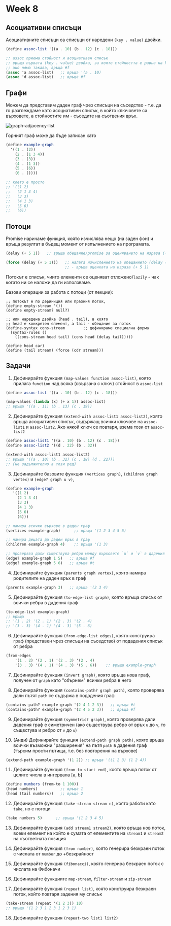 # Week 8

## Асоциативни списъци

Асоциативните списъци са списъци от наредени `(key . value)` двойки.

```scheme
(define assoc-list '((a . 10) (b . 12) (c . 18)))

;; аssoc приема стойност и асоциативен списък
;; връща първата (key . value) двойка, за която стойността е равна на key
;; ако няма такава, връща #f
(assoc 'a assoc-list)   ;; връща '(a . 10)
(assoc 'd assoc-list)   ;; връща #f
```

## Графи

Можем да представим даден граф чрез списъци на съседство - т.е. да го разглеждаме като асоциативен списък, в който ключовете са върховете, а стойностите им - съседите на съотвения връх.

![graph-adjacency-list](https://www.researchgate.net/profile/Carla_Osthoff/publication/274143903/figure/fig3/AS:613978615058433@1523395317311/A-directed-graph-represented-by-adjacency-lists.png)

Горният граф може да бъде записан като
```scheme
(define example-graph
  '((1 . (2))
    (2 . (1 3 4))
    (3 . (3))
    (4 . (1 3))
    (5 . (6))
    (6 . ())))

;; което е просто
;; '((1 2)
;;   (2 1 3 4)
;;   (3 3)
;;   (4 1 3)
;;   (5 6)
;;   (6))
```

## Потоци

Promise наричаме функция, която изчислява нещо (на заден фон) и връща резултат в бъдещ момент от изпълнението на програмата.

```scheme
(delay (+ 5 1))   ;; връща обещание/promise за оценяването на израза (+ 5 1)

(force (delay (+ 5 1)))   ;; налага изчислението на обещанието (delay (+ 5 1))
                          ;; - връща оценката на израза (+ 5 1)
```

Потокът е списък, чиито елементи се оценяват отложено/`lazily` - чак когато ни се наложи да ги използваме.

Базови операции за работа с потоци (от лекции):
```
;; потокът е по дефиниция или празния поток,
(define empty-stream '())
(define empty-stream? null?)

;; или наредена двойка (head . tail), в която
;; head e конкретен елемент, а tail - обещание за поток
(define-syntax cons-stream        ;; дефинираме специална форма
  (syntax-rules ()
    ((cons-stream head tail) (cons head (delay tail)))))

(define head car)
(define (tail stream) (force (cdr stream)))
```

## Задачи

1. Дефинирайте функция `(map-values function assoc-list)`, която прилага `function` над всяка (свързана с ключ) стойност в `assoc-list`

  ```scheme
  (define assoc-list '((a . 10) (b . 12) (c . 18)))

  (map-values (lambda (x) (+ x 1)) assoc-list)
  ;; връща '((a . 11) (b . 13) (c . 19))
  ```

2. Дефинирайте функция `(extend-with assoc-list1 assoc-list2)`, която връща асоциативен списък, съдържащ всички ключове на `assoc-list1` и `assoc-list2`. Ако някой ключ се повтаря, взема този от `assoc-list2`

  ```scheme
  (define assoc-list1 '((a . 10) (b . 12) (c . 18)))
  (define assoc-list2 '((d . 22) (b . 32))

  (extend-with assoc-list1 assoc-list2)
  ;; връща '((a . 10) (b . 32) (c . 18) (d . 22)))
  ;; (не задължително в този ред)
  ```

3. Дефинирайте базовите функция `(vertices graph)`, `(children graph vertex)` и `(edge? graph u v)`,

  ```scheme
  (define example-graph
     '((1 2)
       (2 1 3 4)
       (3 3)
       (4 1 3)
       (5 6)
       (6)))

  ;; намира всички върхове в даден граф
  (vertices example-graph)      ;; връща '(1 2 3 4 5 6)

  ;; намира децата да даден връх в граф
  (children example-graph 4)    ;; връща '(1 3)

  ;; проверява дали съществува ребро между върховете `u` и `v` в дадения `graph`
  (edge? example-graph 1 5)   ;; връща #f
  (edge? example-graph 5 6)   ;; връща #t
  ```

4. Дефинирайте функция `(parents graph vertex)`, която намира родителите на даден връх в граф

  ```scheme
  (parents example-graph 3)   ;; връща '(2 3 4)
  ```

5. Дефинирайте функция `(to-edge-list graph)`, която връща списък от всички ребра в дадения граф

  ```scheme
  (to-edge-list example-graph)
  ;; връща
  ;; '(1 . 2) '(2 . 1) '(2 . 3) '(2 . 4)
  ;; '(3 . 3) '(4 . 1) '(4 . 3) '(5 . 6)
  ```

6. Дефинирайте функция `(from-edge-list edges)`, която конструира граф (представен чрез списъци на съседство) от подадения списък от ребра

  ```scheme
  (from-edges
      '(1 . 2) '(2 . 1) '(2 . 3) '(2 . 4)
      '(3 . 3) '(4 . 1) '(4 . 3) '(5 . 6))    ;; връща example-graph
  ```

7. Дефинирайте функция `(invert graph)`, която връща нова граф, получен от `graph` като "обърнем" всички ребра в него

8. Дефинирайте функция `(contains-path? graph path)`, която проверява дали пътят `path` се съдържа в подадения граф

  ```scheme
  (contains-path? example-graph '(2 4 1 2 3))   ;; връща #t
  (contains-path? example-graph '(2 4 5 2 3))   ;; връща #f
  ```

9. Дефинирайте функция `(symmetric? graph)`, която проверява дали дадения граф е симетричен (ако съществува ребро от връх `u` до `v`, то същвстува и ребро от `v` до `u`)

10. (Анди) Дефинирайте функция `(extend-path graph path)`, която връща всички възможни "разширения" на пътя `path` в дадения граф (търсим прости пътища, т.е. без повторения на върхове)

  ```scheme
  (extend-path example-graph '(1 2)) ;; връща '((1 2 3) (1 2 4))
  ```

11. Дефинирайте функция `(from-to start end)`, която връща поток от целите числа в интервала [a, b]

  ```scheme
  (define numbers (from-to 1 100))
  (head numbers)          ;; връща 1
  (head (tail numbers))   ;; връща 2
  ```

12. Дефинирайте функция `(take-stream stream n)`, която работи като `take`, но с потоци

  ```scheme
  (take numbers 5)      ;; връща '(1 2 3 4 5)
  ```

13. Дефинирайте функция `(add stream1 stream2)`, която връща нов поток, всеки елемент на който е сумата от елементите на `stream1` и `stream2` на съответната позиция

14. Дефинирайте функция `(from number)`, която генерира безкраен поток с числата от `number` до +безкрайност

15. Дефинирайте функция `(fibonacci)`, която генерира безкраен поток с числата на Фибоначи

16. Дефинирайте функциите `map-stream`, `filter-stream` и `zip-stream`

17. Дефинирайте функция `(repeat list)`, която конструира безкраен поток, който повтаря задения му списък

  ```scheme
  (take-stream (repeat '(1 2 3)) 10)
  ;; връща '(1 2 3 1 2 3 1 2 3 1)
  ```

18. Дефинирайте функция `(repeat-two list1 list2)`
